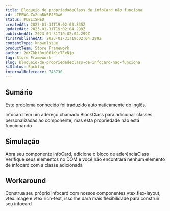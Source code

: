 ```yaml
---
title: Bloqueio de propriedadeClass de infoCard não funciona
id: LTEEWCaZx2unBWSEJFDw6
status: PUBLISHED
createdAt: 2023-01-31T19:02:03.835Z
updatedAt: 2023-01-31T19:02:04.299Z
publishedAt: 2023-01-31T19:02:04.299Z
firstPublishedAt: 2023-01-31T19:02:04.299Z
contentType: knownIssue
productTeam: Store Framework
author: 2mXZkbi0oi061KicTExNjo
tag: Store Framework
slug: bloqueio-de-propriedadeclass-de-infocard-nao-funciona
kiStatus: Backlog
internalReference: 743730
---
```


## Sumário

<div class="alert alert-info">
  <p>Este problema conhecido foi traduzido automaticamente do inglês.</p>
</div>



Infocard tem um adereço chamado BlockClass para adicionar classes personalizadas ao componente, mas esta propriedade não está funcionando


##

## Simulação



Abra seu componente infoCard, adicione o bloco de aderênciaClass
Verifique seus elementos no DOM e você não encontrará nenhum elemento de infocard com a classe adicionada


##

## Workaround


Construa seu próprio infocard com nossos componentes vtex.flex-layout, vtex.image e vtex.rich-text, isso lhe dará mais flexibilidade para construir seu infocard





